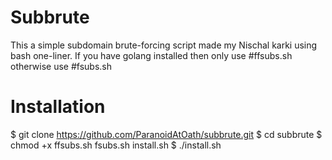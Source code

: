 # Subbrute
This a simple subdomain brute-forcing script made my Nischal karki using bash one-liner. If you have golang installed then only use #ffsubs.sh otherwise use #fsubs.sh

# Installation
$ git clone https://github.com/ParanoidAtOath/subbrute.git
$ cd subbrute
$ chmod +x ffsubs.sh fsubs.sh install.sh
$ ./install.sh

